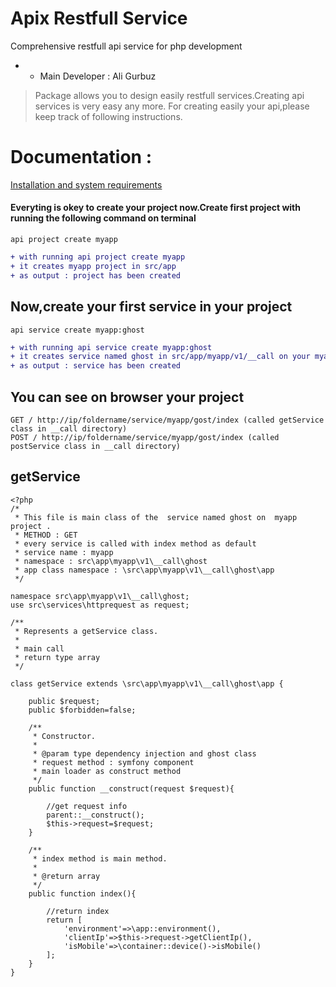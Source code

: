 # Apix Restfull Service
Comprehensive restfull api service for php development
* - Main Developer : Ali Gurbuz

> Package allows you to design easily restfull services.Creating api services is very easy any more.
> For creating easily your api,please keep track of following instructions.

# Documentation :
[Installation and system requirements](https://github.com/aligurbuz/apix/blob/master/docs/installation.md)

#### Everyting is okey to create your project now.Create first project with running the following command on terminal

```
api project create myapp

```

```diff
+ with running api project create myapp
+ it creates myapp project in src/app
+ as output : project has been created
```

## Now,create your first service in your project

```
api service create myapp:ghost

```

```diff
+ with running api service create myapp:ghost
+ it creates service named ghost in src/app/myapp/v1/__call on your myapp project
+ as output : service has been created
```

## You can see on browser your project

```
GET / http://ip/foldername/service/myapp/gost/index (called getService class in __call directory)
POST / http://ip/foldername/service/myapp/gost/index (called postService class in __call directory)

```

## getService
```
<?php
/*
 * This file is main class of the  service named ghost on  myapp project .
 * METHOD : GET
 * every service is called with index method as default
 * service name : myapp
 * namespace : src\app\myapp\v1\__call\ghost
 * app class namespace : \src\app\myapp\v1\__call\ghost\app
 */

namespace src\app\myapp\v1\__call\ghost;
use src\services\httprequest as request;

/**
 * Represents a getService class.
 *
 * main call
 * return type array
 */

class getService extends \src\app\myapp\v1\__call\ghost\app {

    public $request;
    public $forbidden=false;

    /**
     * Constructor.
     *
     * @param type dependency injection and ghost class
     * request method : symfony component
     * main loader as construct method
     */
    public function __construct(request $request){

        //get request info
        parent::__construct();
        $this->request=$request;
    }

    /**
     * index method is main method.
     *
     * @return array
     */
    public function index(){

        //return index
        return [
            'environment'=>\app::environment(),
            'clientIp'=>$this->request->getClientIp(),
            'isMobile'=>\container::device()->isMobile()
        ];
    }
}
```
